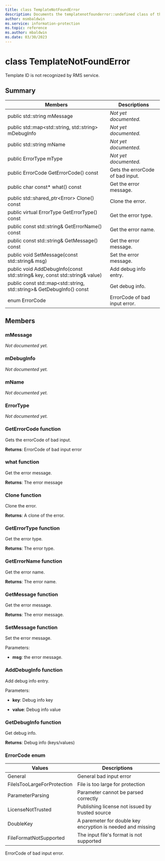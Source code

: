 ```yaml
---
title: class TemplateNotFoundError 
description: Documents the templatenotfounderror::undefined class of the Microsoft Information Protection (MIP) SDK.
author: msmbaldwin
ms.service: information-protection
ms.topic: reference
ms.author: mbaldwin
ms.date: 03/30/2023
---
```


# class TemplateNotFoundError 
Template ID is not recognized by RMS service.
  
## Summary
 Members                        | Descriptions                                
--------------------------------|---------------------------------------------
public std::string mMessage  | _Not yet documented._
public std::map\<std::string, std::string\> mDebugInfo  | _Not yet documented._
public std::string mName  | _Not yet documented._
public ErrorType mType  | _Not yet documented._
public ErrorCode GetErrorCode() const  |  Gets the errorCode of bad input.
public char const* what() const  |  Get the error message.
public std::shared_ptr\<Error\> Clone() const  |  Clone the error.
public virtual ErrorType GetErrorType() const  |  Get the error type.
public const std::string& GetErrorName() const  |  Get the error name.
public const std::string& GetMessage() const  |  Get the error message.
public void SetMessage(const std::string& msg)  |  Set the error message.
public void AddDebugInfo(const std::string& key, const std::string& value)  |  Add debug info entry.
public const std::map\<std::string, std::string\>& GetDebugInfo() const  |  Get debug info.
enum ErrorCode  |  ErrorCode of bad input error.
  
## Members
  
### mMessage
_Not documented yet._

  
### mDebugInfo
_Not documented yet._

  
### mName
_Not documented yet._

  
### ErrorType
_Not documented yet._

  
### GetErrorCode function
Gets the errorCode of bad input.

  
**Returns**: ErrorCode of bad input error
  
### what function
Get the error message.

  
**Returns**: The error message
  
### Clone function
Clone the error.

  
**Returns**: A clone of the error.
  
### GetErrorType function
Get the error type.

  
**Returns**: The error type.
  
### GetErrorName function
Get the error name.

  
**Returns**: The error name.
  
### GetMessage function
Get the error message.

  
**Returns**: The error message.
  
### SetMessage function
Set the error message.

Parameters:  
* **msg**: the error message.


  
### AddDebugInfo function
Add debug info entry.

Parameters:  
* **key**: Debug info key 


* **value**: Debug info value


  
### GetDebugInfo function
Get debug info.

  
**Returns**: Debug info (keys/values)
  
### ErrorCode enum
 Values                         | Descriptions                                
--------------------------------|---------------------------------------------
General            | General bad input error
FileIsTooLargeForProtection            | File is too large for protection
ParameterParsing            | Parameter cannot be parsed correctly
LicenseNotTrusted            | Publishing license not issued by trusted source
DoubleKey            | A paremeter for double key encryption is needed and missing
FileFormatNotSupported            | The input file's format is not supported
ErrorCode of bad input error.